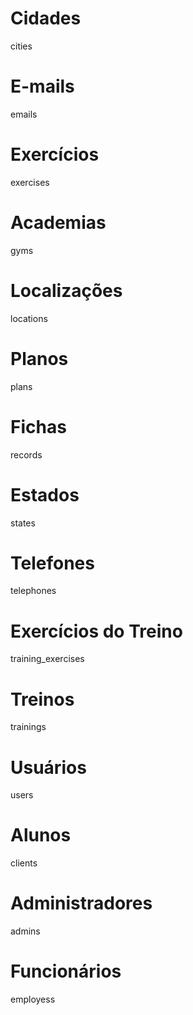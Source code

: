# Cidades
cities

# E-mails
emails

# Exercícios
exercises

# Academias
gyms

# Localizações
locations

# Planos
plans

# Fichas
records

# Estados
states

# Telefones
telephones

# Exercícios do Treino
training_exercises

# Treinos
trainings

# Usuários
users

# Alunos
clients

# Administradores
admins

# Funcionários
employess